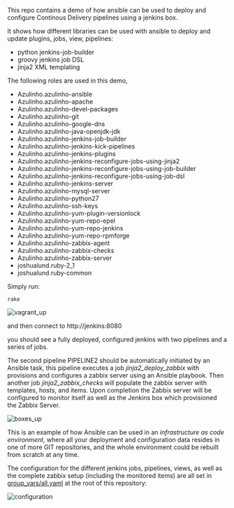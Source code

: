This repo contains a demo of how ansible can be used to deploy and configure Continous Delivery pipelines using
a jenkins box.

It shows how different libraries can be used with ansible to deploy and update plugins, jobs, view, pipelines:

* python jenkins-job-builder
* groovy jenkins job DSL
* jinja2 XML templating


The following roles are used in this demo,

* Azulinho.azulinho-ansible
* Azulinho.azulinho-apache
* Azulinho.azulinho-devel-packages
* Azulinho.azulinho-git
* Azulinho.azulinho-google-dns
* Azulinho.azulinho-java-openjdk-jdk
* Azulinho.azulinho-jenkins-job-builder
* Azulinho.azulinho-jenkins-kick-pipelines
* Azulinho.azulinho-jenkins-plugins
* Azulinho.azulinho-jenkins-reconfigure-jobs-using-jinja2
* Azulinho.azulinho-jenkins-reconfigure-jobs-using-job-builder
* Azulinho.azulinho-jenkins-reconfigure-jobs-using-job-dsl
* Azulinho.azulinho-jenkins-server
* Azulinho.azulinho-mysql-server
* Azulinho.azulinho-python27
* Azulinho.azulinho-ssh-keys
* Azulinho.azulinho-yum-plugin-versionlock
* Azulinho.azulinho-yum-repo-epel
* Azulinho.azulinho-yum-repo-jenkins
* Azulinho.azulinho-yum-repo-rpmforge
* Azulinho.azulinho-zabbix-agent
* Azulinho.azulinho-zabbix-checks
* Azulinho.azulinho-zabbix-server
* joshualund.ruby-2_1
* joshualund.ruby-common


Simply run:

    rake

![vagrant_up](https://github.com/Azulinho/ansible-jenkins-showcase/raw/master/videos/part1.gif)

and then connect to http://jenkins:8080

you should see a fully deployed, configured jenkins with two pipelines and a series of jobs.

The second pipeline PIPELINE2 should be automatically initiated by an Ansible task,
this pipeline executes a job *jinja2_deploy_zabbix* with provisions and configures a zabbix server using an Ansible playbook.
Then another job *jinja2_zabbix_checks* will populate the zabbix server with templates, hosts, and items.
Upon completion the Zabbix server will be configured to monitor itself as well as the Jenkins box which provisioned the Zabbix Server.


![boxes_up](https://github.com/Azulinho/ansible-jenkins-showcase/raw/master/videos/part2.gif)


This is an example of how Ansible can be used in an *infrastructure as code environment*,
where all your deployment and configuration data resides in one of more GIT repositories, and the whole environment could be rebuilt from scratch at any time.

The configuration for the different jenkins jobs, pipelines, views,
as well as the complete zabbix setup (including the monitored items) are all set in [group_vars/all.yaml](https://github.com/Azulinho/ansible-jenkins-showcase/group_vars/all.yaml) at the root of this repository:

![configuration](https://github.com/Azulinho/ansible-jenkins-showcase/raw/master/videos/part0.gif)